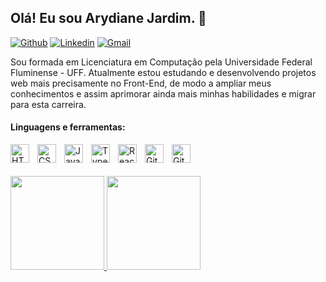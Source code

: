 ## Olá! Eu sou Arydiane Jardim. 👋

[![Github](https://img.shields.io/badge/-Github-000?style=flat&logo=Github&logoColor=white)](https://github.com/Arydiane)
[![Linkedin](https://img.shields.io/badge/-LinkedIn-blue?style=flat&logo=Linkedin&logoColor=white)](https://www.linkedin.com/in/arydiane-jardim/)
[![Gmail](https://img.shields.io/badge/-Gmail-c14438?style=flat&logo=Gmail&logoColor=white)](mailto:arydianejardim@gmail.com)

Sou formada em Licenciatura em Computação pela Universidade Federal Fluminense - UFF.
Atualmente estou estudando e desenvolvendo projetos web mais precisamente no Front-End, de modo a ampliar meus conhecimentos e assim aprimorar ainda mais minhas habilidades e migrar para esta carreira.


#### Linguagens e ferramentas:

<img align="left" alt="HTML" width="30px" style="padding-right:10px;" src="https://cdn.jsdelivr.net/gh/devicons/devicon/icons/html5/html5-plain.svg" />
<img align="left" alt="CSS" width="30px" style="padding-right:10px;" src="https://cdn.jsdelivr.net/gh/devicons/devicon/icons/css3/css3-plain.svg" />
<img align="left" alt="JavaScript" width="30px" style="padding-right:10px;" src="https://cdn.jsdelivr.net/gh/devicons/devicon/icons/javascript/javascript-plain.svg" />
<img align="left" alt="TypeScript" width="30px" style="padding-right:10px;" src="https://cdn.jsdelivr.net/gh/devicons/devicon/icons/typescript/typescript-plain.svg" />
<img align="left" alt="React" width="30px" style="padding-right:10px;" src="https://cdn.jsdelivr.net/gh/devicons/devicon/icons/react/react-original.svg" />
<img align="left" alt="Git" width="30px" style="padding-right:10px;" src="https://cdn.jsdelivr.net/gh/devicons/devicon/icons/nextjs/nextjs-original.svg" />
<img align="left" alt="Git" width="30px" style="padding-right:10px;" src="https://cdn.jsdelivr.net/gh/devicons/devicon/icons/git/git-original.svg" />
<br/>
<br/>
<br/>

<div>
<a href="https://github.com/Arydiane">
<img height="150em" src="https://github-readme-stats.vercel.app/api?username=Arydiane&show_icons=true&theme=default&include_all_commits=true&count_private=true"/>
<img height="150em" src="https://github-readme-stats.vercel.app/api/top-langs/?username=Arydiane&layout=compact&langs_count=7&theme=default"/>
</div>
